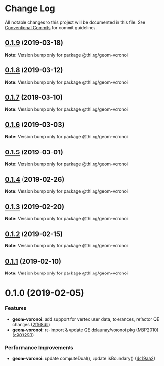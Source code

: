 # Change Log

All notable changes to this project will be documented in this file.
See [Conventional Commits](https://conventionalcommits.org) for commit guidelines.

## [0.1.9](https://github.com/thi-ng/umbrella/compare/@thi.ng/geom-voronoi@0.1.8...@thi.ng/geom-voronoi@0.1.9) (2019-03-18)

**Note:** Version bump only for package @thi.ng/geom-voronoi





## [0.1.8](https://github.com/thi-ng/umbrella/compare/@thi.ng/geom-voronoi@0.1.7...@thi.ng/geom-voronoi@0.1.8) (2019-03-12)

**Note:** Version bump only for package @thi.ng/geom-voronoi





## [0.1.7](https://github.com/thi-ng/umbrella/compare/@thi.ng/geom-voronoi@0.1.6...@thi.ng/geom-voronoi@0.1.7) (2019-03-10)

**Note:** Version bump only for package @thi.ng/geom-voronoi





## [0.1.6](https://github.com/thi-ng/umbrella/compare/@thi.ng/geom-voronoi@0.1.5...@thi.ng/geom-voronoi@0.1.6) (2019-03-03)

**Note:** Version bump only for package @thi.ng/geom-voronoi





## [0.1.5](https://github.com/thi-ng/umbrella/compare/@thi.ng/geom-voronoi@0.1.4...@thi.ng/geom-voronoi@0.1.5) (2019-03-01)

**Note:** Version bump only for package @thi.ng/geom-voronoi





## [0.1.4](https://github.com/thi-ng/umbrella/compare/@thi.ng/geom-voronoi@0.1.3...@thi.ng/geom-voronoi@0.1.4) (2019-02-26)

**Note:** Version bump only for package @thi.ng/geom-voronoi





## [0.1.3](https://github.com/thi-ng/umbrella/compare/@thi.ng/geom-voronoi@0.1.2...@thi.ng/geom-voronoi@0.1.3) (2019-02-20)

**Note:** Version bump only for package @thi.ng/geom-voronoi





## [0.1.2](https://github.com/thi-ng/umbrella/compare/@thi.ng/geom-voronoi@0.1.1...@thi.ng/geom-voronoi@0.1.2) (2019-02-15)

**Note:** Version bump only for package @thi.ng/geom-voronoi





## [0.1.1](https://github.com/thi-ng/umbrella/compare/@thi.ng/geom-voronoi@0.1.0...@thi.ng/geom-voronoi@0.1.1) (2019-02-10)

**Note:** Version bump only for package @thi.ng/geom-voronoi





# 0.1.0 (2019-02-05)


### Features

* **geom-voronoi:** add support for vertex user data, tolerances, refactor QE changes ([2ff68db](https://github.com/thi-ng/umbrella/commit/2ff68db))
* **geom-voronoi:** re-import & update QE delaunay/voronoi pkg (MBP2010) ([c903293](https://github.com/thi-ng/umbrella/commit/c903293))


### Performance Improvements

* **geom-voronoi:** update computeDual(), update isBoundary() ([4d19aa2](https://github.com/thi-ng/umbrella/commit/4d19aa2))
